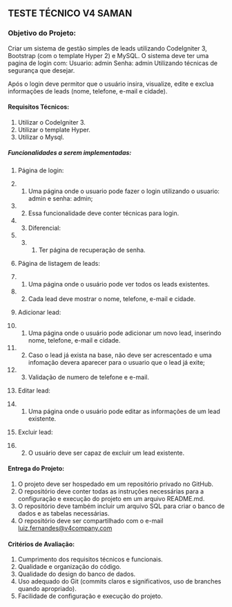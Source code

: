 ## TESTE TÉCNICO V4 SAMAN

### Objetivo do Projeto:

Criar um sistema de gestão simples de leads utilizando CodeIgniter 3, Bootstrap (com o template Hyper 2) e MySQL. 
O sistema deve ter uma pagina de login com:
Usuario: admin
Senha: admin
Utilizando técnicas de segurança que desejar.

Após o login deve permitor que o usuário insira, visualize, edite e exclua informações de leads (nome, telefone, e-mail e cidade).

#### Requisitos Técnicos:
1. Utilizar o CodeIgniter 3.
2. Utilizar o template Hyper.
3. Utilizar o Mysql.

##### Funcionalidades a serem implementadas:
1. Página de login:
1. 1. Uma página onde o usuario pode fazer o login utilizando o usuario: admin e senha: admin;
1. 2. Essa funcionalidade deve conter técnicas para login.
1. 3. Diferencial:
1. 3. 1. Ter página de recuperação de senha.

2. Página de listagem de leads: 
2. 1. Uma página onde o usuário pode ver todos os leads existentes.
2. 2. Cada lead deve mostrar o nome, telefone, e-mail e cidade.

3. Adicionar lead: 
3. 1. Uma página onde o usuário pode adicionar um novo lead, inserindo nome, telefone, e-mail e cidade.
3. 2. Caso o lead já exista na base, não deve ser acrescentado e uma infomação devera aparecer para o usuario que o lead já exite;
3. 3. Validação de numero de telefone e e-mail.

4. Editar lead: 
4. 1. Uma página onde o usuário pode editar as informações de um lead existente.

5. Excluir lead: 
5. 2. O usuário deve ser capaz de excluir um lead existente.

#### Entrega do Projeto:
1. O projeto deve ser hospedado em um repositório privado no GitHub. 
2. O repositório deve conter todas as instruções necessárias para a configuração e execução do projeto em um arquivo README.md. 
3. O repositório deve também incluir um arquivo SQL para criar o banco de dados e as tabelas necessárias.
4. O repositório deve ser compartilhado com o e-mail luiz.fernandes@v4company.com

#### Critérios de Avaliação:
1. Cumprimento dos requisitos técnicos e funcionais.
2. Qualidade e organização do código.
3. Qualidade do design do banco de dados.
4. Uso adequado do Git (commits claros e significativos, uso de branches quando apropriado).
5. Facilidade de configuração e execução do projeto.

